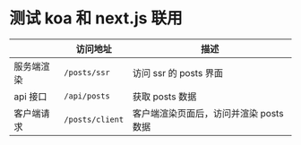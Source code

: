 # 测试 koa 和 next.js 联用

|            | 访问地址        | 描述                                    |
| ---------- | --------------- | --------------------------------------- |
| 服务端渲染 | `/posts/ssr`    | 访问 ssr 的 posts 界面                  |
| api 接口   | `/api/posts`    | 获取 posts 数据                         |
| 客户端请求 | `/posts/client` | 客户端渲染页面后，访问并渲染 posts 数据 |
